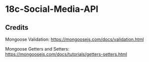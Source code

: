 # 18c-Social-Media-API

## Credits

Mongoose Validation:
https://mongoosejs.com/docs/validation.html

Mongoose Getters and Setters:
https://mongoosejs.com/docs/tutorials/getters-setters.html